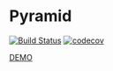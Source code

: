 # Pyramid

[![Build Status](https://travis-ci.org/wiljanslofstra/pyramid.svg?branch=master)](https://travis-ci.org/wiljanslofstra/pyramid)
[![codecov](https://codecov.io/gh/wiljanslofstra/pyramid/branch/master/graph/badge.svg)](https://codecov.io/gh/wiljanslofstra/pyramid)

[DEMO](https://wiljanslofstra.com/pyramid/)
